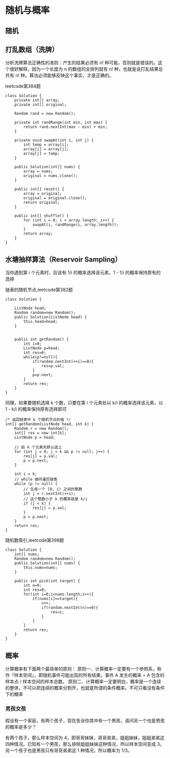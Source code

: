 # 随机与概率
## 随机
## 打乱数组（洗牌）
分析洗牌算法正确性的准则：产生的结果必须有 n! 种可能，否则就是错误的。这个很好解释，因为一个长度为 n 的数组的全排列就有 n! 种，也就是说打乱结果总共有 n! 种。算法必须能够反映这个事实，才是正确的。

leetcode第384题

	class Solution {
	    private int[] array;
	    private int[] original;
	
	    Random rand = new Random();
	
	    private int randRange(int min, int max) {
	        return rand.nextInt(max - min) + min;
	    }
	
	    private void swapAt(int i, int j) {
	        int temp = array[i];
	        array[i] = array[j];
	        array[j] = temp;
	    }
	
	    public Solution(int[] nums) {
	        array = nums;
	        original = nums.clone();
	    }
	    
	    public int[] reset() {
	        array = original;
	        original = original.clone();
	        return original;
	    }
	    
	    public int[] shuffle() {
	        for (int i = 0; i < array.length; i++) {
	            swapAt(i, randRange(i, array.length));
	        }
	        return array;
	    }
	}
	
## 水塘抽样算法（Reservoir Sampling）
当你遇到第 i 个元素时，应该有 1/i 的概率选择该元素，1 - 1/i 的概率保持原有的选择

链表的随机节点,leetcode第382题

    class Solution {

        ListNode head;
        Random random=new Random();
        public Solution(ListNode head) {
            this.head=head;
        }
        
        
        public int getRandom() {
            int i=0;
            ListNode p=head;
            int res=0;
            while(p!=null){
                if(random.nextInt(++i)==0){
                    res=p.val;
                }
                p=p.next;
            }
            return res;
        }
    }
    
    
同理，如果要随机选择 k 个数，只要在第 i 个元素处以 k/i 的概率选择该元素，以 1 - k/i 的概率保持原有选择即可

    /* 返回链表中 k 个随机节点的值 */
    int[] getRandom(ListNode head, int k) {
        Random r = new Random();
        int[] res = new int[k];
        ListNode p = head;

        // 前 k 个元素先默认选上
        for (int j = 0; j < k && p != null; j++) {
            res[j] = p.val;
            p = p.next;
        }

        int i = k;
        // while 循环遍历链表
        while (p != null) {
            // 生成一个 [0, i) 之间的整数
            int j = r.nextInt(++i);
            // 这个整数小于 k 的概率就是 k/i
            if (j < k) {
                res[j] = p.val;
            }
            p = p.next;
        }
        return res;
    }
    
    
随机数索引,leetcode第398题

    class Solution {
        int[] nums;
        Random random=new Random();
        public Solution(int[] nums) {
            this.nums=nums;
        }
        
        public int pick(int target) {
            int n=0;
            int res=0;
            for(int i=0;i<nums.length;i++){
                if(nums[i]==target){
                    n++;
                    if(random.nextInt(n)==0){
                        res=i;
                    }
                } 
            }
            return res;
        }
    }

## 概率
计算概率有下面两个最简单的原则：
原则一、计算概率一定要有一个参照系，称作「样本空间」，即随机事件可能出现的所有结果。事件 A 发生的概率 = A 包含的样本点 / 样本空间的样本总数。
原则二、计算概率一定要明白，概率是一个连续的整体，不可以把连续的概率分割开，也就是所谓的条件概率。不可只看没有条件下的概率


### 男孩女孩
假设有一个家庭，有两个孩子，现在告诉你其中有一个男孩，请问另一个也是男孩的概率是多少？

有两个孩子，那么样本空间为 4，即哥哥妹妹，哥哥弟弟，姐姐妹妹，姐姐弟弟这四种情况。已知有一个男孩，那么排除姐姐妹妹这种情况，所以样本空间变成 3。另一个孩子也是男孩只有哥哥弟弟这 1 种情况，所以概率为 1/3。